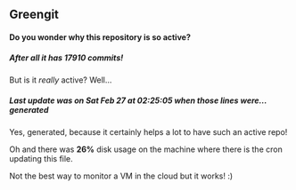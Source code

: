 ## Greengit

#### Do you wonder why this repository is so active?

##### After all it has 17910 commits!

But is it *really* active? Well...

##### Last update was on Sat Feb 27 at 02:25:05 when those lines were... generated

Yes, generated, because it certainly helps a lot to have such an active repo!

Oh and there was **26%** disk usage on the machine
where there is the cron updating this file.

Not the best way to monitor a VM in the cloud but it works! :)
